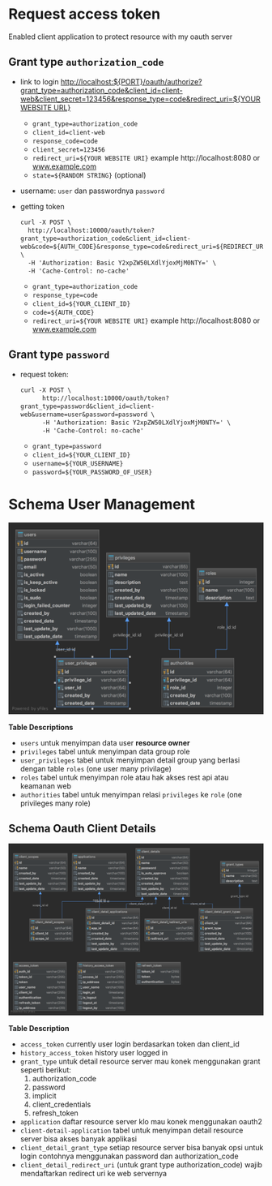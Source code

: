 # Request access token

Enabled client application to protect resource with my oauth server

## Grant type `authorization_code`

- link to login [http://localhost:${PORT}/oauth/authorize?grant_type=authorization_code&client_id=client-web&client_secret=123456&response_type=code&redirect_uri=${YOUR WEBSITE URL}](http://localhost:10000/oauth/authorize?grant_type=authorization_code&client_id=client-web&client_secret=123456&response_type=code&redirect_uri=http://localhost:10000)

    - `grant_type=authorization_code`
    - `client_id=client-web`
    - `response_code=code`
    - `client_secret=123456`
    - `redirect_uri=${YOUR WEBSITE URI}` example http://localhost:8080 or www.example.com
    - `state=${RANDOM STRING}` (optional) 

- username: `user` dan passwordnya `password`
- getting token

    ```curl
    curl -X POST \
      http://localhost:10000/oauth/token?grant_type=authorization_code&client_id=client-web&code=${AUTH_CODE}&response_type=code&redirect_uri=${REDIRECT_URI_TO_YOUR_WEB} \
      -H 'Authorization: Basic Y2xpZW50LXdlYjoxMjM0NTY=' \
      -H 'Cache-Control: no-cache'
    ```
    
    - `grant_type=authorization_code`
    - `response_type=code`
    - `client_id=${YOUR_CLIENT_ID}`
    - `code=${AUTH_CODE}`
    - `redirect_uri=${YOUR WEBSITE URI}` example http://localhost:8080 or www.example.com

## Grant type `password`

- request token: 

    ```curl
    curl -X POST \
          http://localhost:10000/oauth/token?grant_type=password&client_id=client-web&username=user&password=password \
          -H 'Authorization: Basic Y2xpZW50LXdlYjoxMjM0NTY=' \
          -H 'Cache-Control: no-cache'
    ```
    
    - `grant_type=password`
    - `client_id=${YOUR_CLIENT_ID}`
    - `username=${YOUR_USERNAME}`
    - `password=${YOUR_PASSWORD_OF_USER}`
    
# Schema User Management

![schema users](imgs/schema_auth_users.png)

**Table Descriptions**

- `users` untuk menyimpan data user **resource owner**
- `privileges` tabel untuk menyimpan data group role
- `user_privileges` tabel untuk menyimpan detail group yang berlasi dengan table `roles` (one user many privilage)
- `roles` tabel untuk menyimpan role atau hak akses rest api atau keamanan web
- `authorities` tabel untuk menyimpan relasi `privileges` ke `role` (one privileges many role)

## Schema Oauth Client Details

![schema oauth client details](imgs/schema_oauth_client_details.png)

**Table Description**

- `access_token` currently user login berdasarkan token dan client_id
- `history_access_token` history user logged in
- `grant_type` untuk detail resource server mau konek menggunakan grant seperti berikut:
    1. authorization_code
    2. password
    3. implicit
    4. client_credentials	
    5. refresh_token
- `application` daftar resource server klo mau konek menggunakan oauth2
- `client-detail-application` tabel untuk menyimpan detail resource server bisa akses banyak applikasi
- `client_detail_grant_type` setiap resource server bisa banyak opsi untuk login contohnya menggunakan password dan authorization_code
- `client_detail_redirect_uri` (untuk grant type authorization_code) wajib mendaftarkan redirect uri ke web servernya
